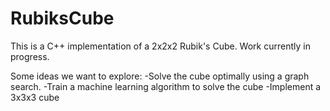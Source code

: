 # RubiksCube

This is a C++ implementation of a 2x2x2 Rubik's Cube. Work currently in progress. 

Some ideas we want to explore:
-Solve the cube optimally using a graph search.
-Train a machine learning algorithm to solve the cube
-Implement a 3x3x3 cube
